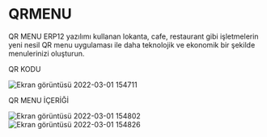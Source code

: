# QRMENU
QR MENU ERP12 yazılımı kullanan lokanta, cafe, restaurant gibi işletmelerin yeni nesil QR menu uygulaması ile daha teknolojik ve ekonomik bir şekilde menulerinizi oluşturun. 


QR KODU

![Ekran görüntüsü 2022-03-01 154711](https://user-images.githubusercontent.com/56641974/156171804-10c27ef8-4e53-4a69-b62c-33667dc92a31.png)


QR MENU İÇERİĞİ

![Ekran görüntüsü 2022-03-01 154802](https://user-images.githubusercontent.com/56641974/156171847-f35c8302-1766-4e42-b173-e3dc7bf808ab.png)
![Ekran görüntüsü 2022-03-01 154826](https://user-images.githubusercontent.com/56641974/156171856-fdea3439-2b4c-4503-99b9-f5b2a0cd61f4.png)

